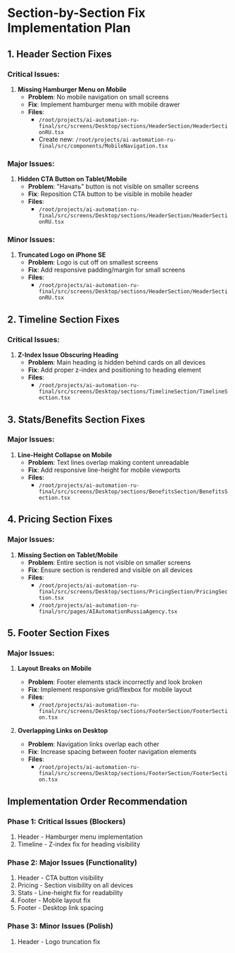 # Section-by-Section Fix Implementation Plan

## 1. Header Section Fixes

### Critical Issues:
1. **Missing Hamburger Menu on Mobile**
   - **Problem**: No mobile navigation on small screens
   - **Fix**: Implement hamburger menu with mobile drawer
   - **Files**: 
     - `/root/projects/ai-automation-ru-final/src/screens/Desktop/sections/HeaderSection/HeaderSectionRU.tsx`
     - Create new: `/root/projects/ai-automation-ru-final/src/components/MobileNavigation.tsx`

### Major Issues:
1. **Hidden CTA Button on Tablet/Mobile**
   - **Problem**: "Начать" button is not visible on smaller screens
   - **Fix**: Reposition CTA button to be visible in mobile header
   - **Files**: 
     - `/root/projects/ai-automation-ru-final/src/screens/Desktop/sections/HeaderSection/HeaderSectionRU.tsx`

### Minor Issues:
1. **Truncated Logo on iPhone SE**
   - **Problem**: Logo is cut off on smallest screens
   - **Fix**: Add responsive padding/margin for small screens
   - **Files**: 
     - `/root/projects/ai-automation-ru-final/src/screens/Desktop/sections/HeaderSection/HeaderSectionRU.tsx`

## 2. Timeline Section Fixes

### Critical Issues:
1. **Z-Index Issue Obscuring Heading**
   - **Problem**: Main heading is hidden behind cards on all devices
   - **Fix**: Add proper z-index and positioning to heading element
   - **Files**: 
     - `/root/projects/ai-automation-ru-final/src/screens/Desktop/sections/TimelineSection/TimelineSection.tsx`

## 3. Stats/Benefits Section Fixes

### Major Issues:
1. **Line-Height Collapse on Mobile**
   - **Problem**: Text lines overlap making content unreadable
   - **Fix**: Add responsive line-height for mobile viewports
   - **Files**: 
     - `/root/projects/ai-automation-ru-final/src/screens/Desktop/sections/BenefitsSection/BenefitsSection.tsx`

## 4. Pricing Section Fixes

### Major Issues:
1. **Missing Section on Tablet/Mobile**
   - **Problem**: Entire section is not visible on smaller screens
   - **Fix**: Ensure section is rendered and visible on all devices
   - **Files**: 
     - `/root/projects/ai-automation-ru-final/src/screens/Desktop/sections/PricingSection/PricingSection.tsx`
     - `/root/projects/ai-automation-ru-final/src/pages/AIAutomationRussiaAgency.tsx`

## 5. Footer Section Fixes

### Major Issues:
1. **Layout Breaks on Mobile**
   - **Problem**: Footer elements stack incorrectly and look broken
   - **Fix**: Implement responsive grid/flexbox for mobile layout
   - **Files**: 
     - `/root/projects/ai-automation-ru-final/src/screens/Desktop/sections/FooterSection/FooterSection.tsx`

2. **Overlapping Links on Desktop**
   - **Problem**: Navigation links overlap each other
   - **Fix**: Increase spacing between footer navigation elements
   - **Files**: 
     - `/root/projects/ai-automation-ru-final/src/screens/Desktop/sections/FooterSection/FooterSection.tsx`

## Implementation Order Recommendation

### Phase 1: Critical Issues (Blockers)
1. Header - Hamburger menu implementation
2. Timeline - Z-index fix for heading visibility

### Phase 2: Major Issues (Functionality)
1. Header - CTA button visibility
2. Pricing - Section visibility on all devices
3. Stats - Line-height fix for readability
4. Footer - Mobile layout fix
5. Footer - Desktop link spacing

### Phase 3: Minor Issues (Polish)
1. Header - Logo truncation fix